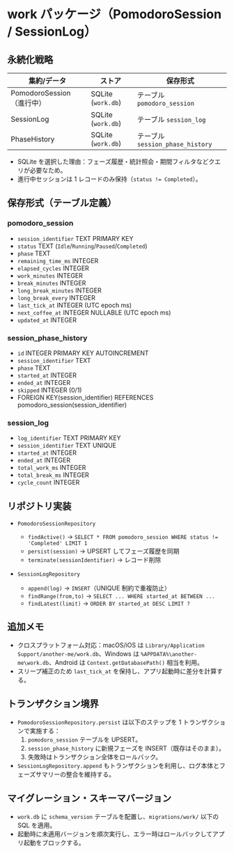 # work パッケージ（PomodoroSession / SessionLog）

## 永続化戦略

| 集約/データ            | ストア                    | 保存形式                         |
|-------------------------|---------------------------|----------------------------------|
| PomodoroSession（進行中） | SQLite (`work.db`)        | テーブル `pomodoro_session`      |
| SessionLog               | SQLite (`work.db`)        | テーブル `session_log`           |
| PhaseHistory             | SQLite (`work.db`)        | テーブル `session_phase_history` |

- SQLite を選択した理由：フェーズ履歴・統計照会・期間フィルタなどクエリが必要なため。
- 進行中セッションは 1 レコードのみ保持（`status != Completed`）。

## 保存形式（テーブル定義）

### pomodoro_session
- `session_identifier` TEXT PRIMARY KEY
- `status` TEXT (`Idle`/`Running`/`Paused`/`Completed`)
- `phase` TEXT
- `remaining_time_ms` INTEGER
- `elapsed_cycles` INTEGER
- `work_minutes` INTEGER
- `break_minutes` INTEGER
- `long_break_minutes` INTEGER
- `long_break_every` INTEGER
- `last_tick_at` INTEGER (UTC epoch ms)
- `next_coffee_at` INTEGER NULLABLE (UTC epoch ms)
- `updated_at` INTEGER

### session_phase_history
- `id` INTEGER PRIMARY KEY AUTOINCREMENT
- `session_identifier` TEXT
- `phase` TEXT
- `started_at` INTEGER
- `ended_at` INTEGER
- `skipped` INTEGER (0/1)
- FOREIGN KEY(session_identifier) REFERENCES pomodoro_session(session_identifier)

### session_log
- `log_identifier` TEXT PRIMARY KEY
- `session_identifier` TEXT UNIQUE
- `started_at` INTEGER
- `ended_at` INTEGER
- `total_work_ms` INTEGER
- `total_break_ms` INTEGER
- `cycle_count` INTEGER

## リポジトリ実装

- `PomodoroSessionRepository`
  - `findActive()` → `SELECT * FROM pomodoro_session WHERE status != 'Completed' LIMIT 1`
  - `persist(session)` → UPSERT してフェーズ履歴を同期
  - `terminate(sessionIdentifier)` → レコード削除

- `SessionLogRepository`
  - `append(log)` → `INSERT`（UNIQUE 制約で重複防止）
  - `findRange(from,to)` → `SELECT ... WHERE started_at BETWEEN ...`
  - `findLatest(limit)` → `ORDER BY started_at DESC LIMIT ?`

## 追加メモ

- クロスプラットフォーム対応：macOS/iOS は `Library/Application Support/another-me/work.db`、Windows は `%APPDATA%\another-me\work.db`、Android は `Context.getDatabasePath()` 相当を利用。
- スリープ補正のため `last_tick_at` を保持し、アプリ起動時に差分を計算する。

## トランザクション境界

- `PomodoroSessionRepository.persist` は以下のステップを 1 トランザクションで実施する：
  1. `pomodoro_session` テーブルを UPSERT。
  2. `session_phase_history` に新規フェーズを INSERT（既存はそのまま）。
  3. 失敗時はトランザクション全体をロールバック。
- `SessionLogRepository.append` もトランザクションを利用し、ログ本体とフェーズサマリーの整合を維持する。

## マイグレーション・スキーマバージョン

- `work.db` に `schema_version` テーブルを配置し、`migrations/work/` 以下の SQL を適用。
- 起動時に未適用バージョンを順次実行し、エラー時はロールバックしてアプリ起動をブロックする。
